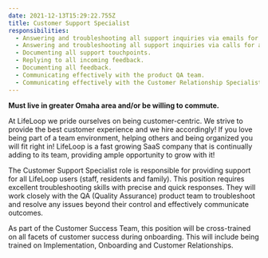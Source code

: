 ```yaml
---
date: 2021-12-13T15:29:22.755Z
title: Customer Support Specialist
responsibilities:
  - Answering and troubleshooting all support inquiries via emails for all users.
  - Answering and troubleshooting all support inquiries via calls for all users.
  - Documenting all support touchpoints.
  - Replying to all incoming feedback.
  - Documenting all feedback.
  - Communicating effectively with the product QA team.
  - Communicating effectively with the Customer Relationship Specialists.
---
```



**Must live in greater Omaha area and/or be willing to commute.**

At LifeLoop we pride ourselves on being customer-centric. We strive to provide the best customer experience and we hire accordingly! If you love being part of a team environment, helping others and being organized you will fit right in! LifeLoop is a fast growing SaaS company that is continually adding to its team, providing ample opportunity to grow with it!

The Customer Support Specialist role is responsible for providing support for all LifeLoop users (staff, residents and family). This position requires excellent troubleshooting skills with precise and quick responses. They will work closely with the QA (Quality Assurance) product team to troubleshoot and resolve any issues beyond their control and effectively communicate outcomes.

As part of the Customer Success Team, this position will be cross-trained on all facets of customer success during onboarding. This will include being trained on Implementation, Onboarding and Customer Relationships.